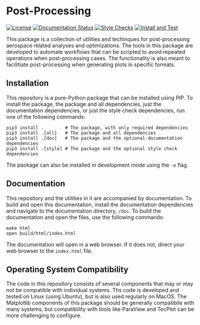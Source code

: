 Post-Processing
===============

[![License](https://img.shields.io/badge/License-MIT-blue.svg)](https://opensource.org/licenses/MIT)
[![Documentation Status](https://readthedocs.org/projects/postprocessing/badge/?version=latest)](https://postprocessing.readthedocs.io/en/latest/?badge=latest)
[![Style Checks](https://github.com/bernardopacini/PostProcessing/actions/workflows/formatting.yaml/badge.svg?branch=main)](https://github.com/bernardopacini/PostProcessing/actions/workflows/formatting.yaml)
[![Install and Test](https://github.com/bernardopacini/PostProcessing/actions/workflows/install_test.yaml/badge.svg?branch=main)](https://github.com/bernardopacini/PostProcessing/actions/workflows/install_test.yaml)

This package is a collection of utilities and techinques for post-processing aerospace related analyses and optimizations.
The tools in this package are developed to automate workflows that can be scripted to avoid repeated operations when post-processing cases.
The functionality is also meant to facilitiate post-processing when generating plots in specific formats.

Installation
------------

This repository is a pure-Python package that can be installed using PIP.
To install the package, the package and all dependencies, just the documentation dependencies, or just the style check dependencies, run one of the following commands:

```
pip3 install .        # The package, with only required dependencies
pip3 install .[all]   # The package and all dependencies
pip3 install .[doc]   # The package and the optional documentation dependencies
pip3 install .[style] # The package and the optional style check dependencies
```

The package can also be installed in development mode using the `-e` flag.

Documentation
-------------

This repository and the utilities in it are accompanied by documentation.
To build and open this documentation, install the documentation dependencies and navigate to the documentation directory, `/doc`.
To build the documentation and open the files, use the following commands:

```
make html
open build/html/index.html
```

The documentation will open in a web browser.
If it does not, direct your web browser to the `index.html` file.


Operating System Compatibility
------------------------------

The code in this repository consists of several components that may or may not be compatible with individual systems.
Ths code is developed and tested on Linux (using Ubuntu), but is also used regularly on MacOS.
The Matplotlib components of this package should be generally compatibile with many systems, but compatibility with tools like ParaView and TecPlot can be more challenging to configure.

